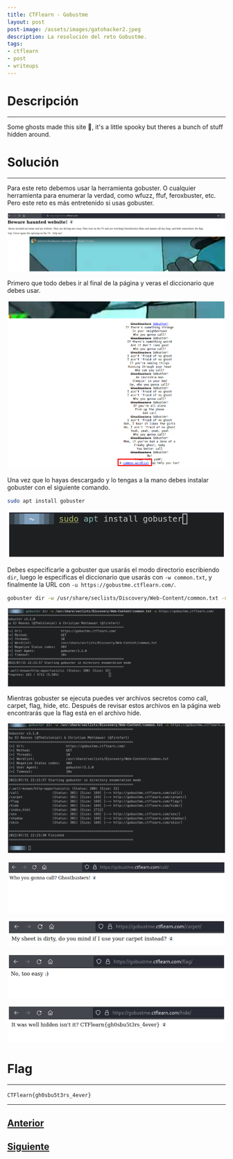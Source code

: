 ```yaml
---
title: CTFlearn - Gobustme
layout: post
post-image: /assets/images/gatohacker2.jpeg 
description: La resolución del reto Gobustme.
tags:
- ctflearn
- post
- writeups
---
```

# Descripción
---

Some ghosts made this site 👻, it's a little spooky but theres a bunch of stuff hidden around. 


# Solución
---

Para este reto debemos usar la herramienta gobuster. O cualquier herramienta para enumerar la verdad, como wfuzz, ffuf, feroxbuster, etc. Pero este reto es más entretenido si usas gobuster.

![](/assets/images/images-ctflearn/gobustme-1.png)

Primero que todo debes ir al final de la página y veras el diccionario que debes usar.

![](/assets/images/images-ctflearn/gobustme-3.png)

Una vez que lo hayas descargado y lo tengas a la mano debes instalar gobuster con el siguiente comando.

```bash
sudo apt install gobuster
```

![](/assets/images/images-ctflearn/gobustme-2.png)

Debes especificarle a gobuster que usarás el modo directorio escribiendo `dir`, luego le especificas el diccionario que usarás con `-w common.txt`, y finalmente la URL con `-u https://gobustme.ctflearn.com/`.

```bash
gobuster dir -w /usr/share/seclists/Discovery/Web-Content/common.txt -u https://gobustme.ctflearn.com/
```

![](/assets/images/images-ctflearn/gobustme-4.png)

Mientras gobuster se ejecuta puedes ver archivos secretos como call, carpet, flag, hide, etc. Después de revisar estos archivos en la página web encontrarás que la flag está en el archivo hide.

![](/assets/images/images-ctflearn/gobustme-9.png)

![](/assets/images/images-ctflearn/gobustme-5.png)

![](/assets/images/images-ctflearn/gobustme-6.png)

![](/assets/images/images-ctflearn/gobustme-7.png)

![](/assets/images/images-ctflearn/gobustme-8.png)


# Flag
---

`CTFlearn{gh0sbu5t3rs_4ever}`

---

## [Anterior](/blog/Inj3ction-Time)
## [Siguiente](/blog/Calculat3-M3)